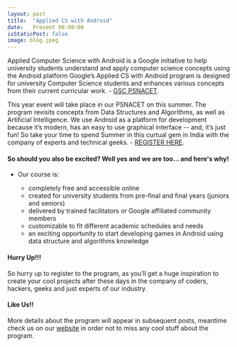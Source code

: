 ```yaml
---
layout: post
title:  "Applied CS with Android"
date:   Present 08:00:00
isStaticPost: false
image: blog.jpeg
---
```


Applied Computer Science with Android is a Google initiative to help university students understand and apply computer science concepts using the Android platform 
Google’s Applied CS with Android program is designed for university Computer Science students and enhances various concepts from their current curricular work. - [GSC PSNACET](https://gscpsnacet.github.io/). 

This year event will take place in  our PSNACET on this summer. The program revisits concepts from Data Structures and Algorithms, as well as Artificial Intelligence. We use Android as a platform for development because it’s modern, has an easy to use graphical interface -- and, it’s just fun! So take your time to spend Summer in this curtual gem in India with the company of experts and technical geeks. - [REGISTER HERE](https://goo.gl/xMKuI9).

#### So should you also be excited? Well yes and we are too... and here's why!

* Our course is:

    * completely free and accessible online
    * created for university students from pre-final and final years (juniors and seniors)
    * delivered by trained facilitators or Google affiliated community members
    * customizable to fit different academic schedules and needs
    * an exciting opportunity to start developing games in Android using data structure and algorithms knowledge


#### Hurry Up!!!

So hurry up to register to the program, as you’ll get a huge inspiration to create your cool projects after these days in the company of coders, hackers, geeks and just experts of our industry.

#### Like Us!!

More details about the program  will appear in subsequent posts, meantime check us on our [website](https://gscpsnacet.github.io/) <!--follow on [Twitter](https://twitter.com/gdgmadurai) , add to circles in [Google+](https://plus.google.com/b/102444623953913144164) or subcribe to our [mailing list](http://gdg.us5.list-manage1.com/subscribe/post?u=9fc8aa205b0521b5f05fc8e1e&id=ae0fb459fc) and [RSS feed](http://devfest.gdg.org.ua/feed.xml) --> in order not to miss any cool stuff about the program.
